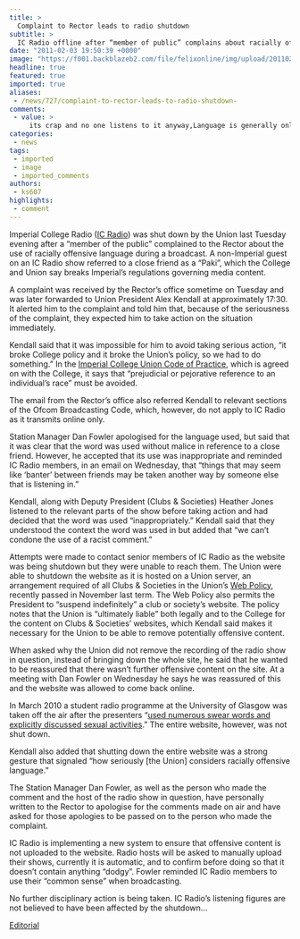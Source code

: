 ```yaml
---
title: >
  Complaint to Rector leads to radio shutdown
subtitle: >
  IC Radio offline after “member of public” complains about racially offensive term
date: "2011-02-03 19:50:39 +0000"
image: "https://f001.backblazeb2.com/file/felixonline/img/upload/201102031951-ks607-icradiod.jpg"
headline: true
featured: true
imported: true
aliases:
 - /news/727/complaint-to-rector-leads-to-radio-shutdown-
comments:
 - value: >
     its crap and no one listens to it anyway,Language is generally only offensive if it is intended to harm, belittle, make fun of or insult. If it is just meant as friendly banter and does none of the above to the recipient, then surely it is not racially offensive?,Oh look at me. I'm a "geek". At Imperial. So original. <br>Twat.,I don't personally have a problem with the people that run or the people that help with putting together Felix its just we have a lot of positive things that are happen at ICRadio which should have space in felix paper other than this negative press. We have had a number of artists and musicians coming to the studio to promote there new ep/albums which there's no mention. ICRadio should be work together a lot more in future for good and bad press write ups. You can't blame people that makes comments which they the say the station is crap. However it not made easy when people take down ICRadio promotional posters to do with shows and if there no support from Felix in helping people awar
categories:
 - news
tags:
 - imported
 - image
 - imported_comments
authors:
 - ks607
highlights:
 - comment
---
```


Imperial College Radio ([IC Radio](http://www.icradio.com/)) was shut down by the Union last Tuesday evening after a “member of the public” complained to the Rector about the use of racially offensive language during a broadcast. A non-Imperial guest on an IC Radio show referred to a close friend as a “Paki”, which the College and Union say breaks Imperial’s regulations governing media content.

A complaint was received by the Rector’s office sometime on Tuesday and was later forwarded to Union President Alex Kendall at approximately 17:30. It alerted him to the complaint and told him that, because of the seriousness of the complaint, they expected him to take action on the situation immediately.

Kendall said that it was impossible for him to avoid taking serious action, “it broke College policy and it broke the Union’s policy, so we had to do something.” In the [Imperial College Union Code of Practice](http://www.google.co.uk/url?sa=t&source=web&cd=4&ved=0CCkQFjAD&url=http%3A%2F%2Fwww3.imperial.ac.uk%2Fpls%2Fportallive%2Fdocs%2F1%2F23967696.DOC&rct=j&q=imperial%20college%20union%20code%20of%20practice&ei=VwZLTe6QCcWL4gaDwuWUDA&usg=AFQjCNFVME2lxqRfhGcughCifwfm4gePjg), which is agreed on with the College, it says that “prejudicial or pejorative reference to an individual’s race” must be avoided.

The email from the Rector’s office also referred Kendall to relevant sections of the Ofcom Broadcasting Code, which, however, do not apply to IC Radio as it transmits online only.

Station Manager Dan Fowler apologised for the language used, but said that it was clear that the word was used without malice in reference to a close friend. However, he accepted that its use was inappropriate and reminded IC Radio members, in an email on Wednesday, that “things that may seem like ‘banter’ between friends may be taken another way by someone else that is listening in.”

Kendall, along with Deputy President (Clubs & Societies) Heather Jones listened to the relevant parts of the show before taking action and had decided that the word was used “inappropriately.” Kendall said that they understood the context the word was used in but added that “we can’t condone the use of a racist comment.”

Attempts were made to contact senior members of IC Radio as the website was being shutdown but they were unable to reach them. The Union were able to shutdown the website as it is hosted on a Union server, an arrangement required of all Clubs & Societies in the Union’s [Web Policy](http://www.imperialcollegeunion.org/data/files/web-policy-3457.pdf), recently passed in November last term. The Web Policy also permits the President to “suspend indefinitely” a club or society’s website. The policy notes that the Union is “ultimately liable” both legally and to the College for the content on Clubs & Societies’ websites, which Kendall said makes it necessary for the Union to be able to remove potentially offensive content.

When asked why the Union did not remove the recording of the radio show in question, instead of bringing down the whole site, he said that he wanted to be reassured that there wasn’t further offensive content on the site. At a meeting with Dan Fowler on Wednesday he says he was reassured of this and the website was allowed to come back online.

In March 2010 a student radio programme at the University of Glasgow was taken off the air after the presenters “[used numerous swear words and explicitly discussed sexual activities](http://news.bbc.co.uk/1/hi/scotland/glasgow_and_west/8575575.stm).” The entire website, however, was not shut down.

Kendall also added that shutting down the entire website was a strong gesture that signaled “how seriously [the Union] considers racially offensive language.”

The Station Manager Dan Fowler, as well as the person who made the comment and the host of the radio show in question, have personally written to the Rector to apologise for the comments made on air and have asked for those apologies to be passed on to the person who made the complaint.

IC Radio is implementing a new system to ensure that offensive content is not uploaded to the website. Radio hosts will be asked to manually upload their shows, currently it is automatic, and to confirm before doing so that it doesn’t contain anything “dodgy”. Fowler reminded IC Radio members to use their “common sense” when broadcasting.

No further disciplinary action is being taken. IC Radio’s listening figures are not believed to have been affected by the shutdown...

[Editorial](http://www.felixonline.co.uk/?article=745)
